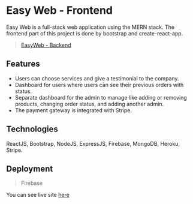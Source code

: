 # Easy Web - Frontend

Easy Web is a full-stack web application using the MERN stack. The frontend part of this project is done by bootstrap and create-react-app.
> [EasyWeb - Backend](https://github.com/SMNAFI/EasyWeb-server)

## Features

- Users can choose services and give a testimonial to the company.
- Dashboard for users where users can see their previous orders with status. 
- Separate dashboard for the admin to manage like adding or removing products, changing order status, and adding another admin.
- The payment gateway is integrated with Stripe.

## Technologies

ReactJS, Bootstrap, NodeJS, ExpressJS, Firebase, MongoDB, Heroku, Stripe.

## Deployment

> Firebase

You can see live site [here](https://easyweb1.web.app/)